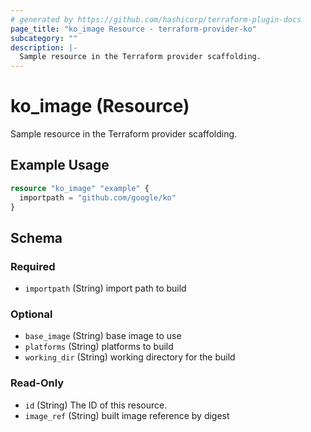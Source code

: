 ```yaml
---
# generated by https://github.com/hashicorp/terraform-plugin-docs
page_title: "ko_image Resource - terraform-provider-ko"
subcategory: ""
description: |-
  Sample resource in the Terraform provider scaffolding.
---
```


# ko_image (Resource)

Sample resource in the Terraform provider scaffolding.

## Example Usage

```terraform
resource "ko_image" "example" {
  importpath = "github.com/google/ko"
}
```

<!-- schema generated by tfplugindocs -->
## Schema

### Required

- `importpath` (String) import path to build

### Optional

- `base_image` (String) base image to use
- `platforms` (String) platforms to build
- `working_dir` (String) working directory for the build

### Read-Only

- `id` (String) The ID of this resource.
- `image_ref` (String) built image reference by digest


